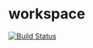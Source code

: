 # workspace

[![Build Status](https://travis-ci.org/livingbio/workspace.svg?branch=master)](https://travis-ci.org/livingbio/workspace)
